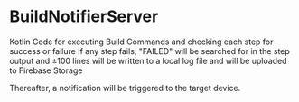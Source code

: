 # BuildNotifierServer

Kotlin Code for executing Build Commands and checking each step for success or failure
If any step fails, "FAILED" will be searched for in the step output and ±100 lines will be written to a local log file and will be uploaded to Firebase Storage

Thereafter, a notification will be triggered to the target device.
